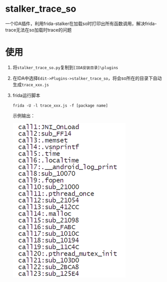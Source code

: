 # stalker_trace_so

一个IDA插件，利用frida-stalker在加载so时打印出所有函数调用，解决frida-trace无法在so加载时trace的问题

# 使用

1. 将`stalker_trace_so.py`复制到`[IDA安装目录]\plugins`

2. 在IDA中选择`Edit->Plugins->stalker_trace_so`，将会so所在的目录下自动生成`trace_xxx.js`

3. frida运行脚本
   ```shell
   frida -U -l trace_xxx.js -f [package name]
   ```

   示例输出：

   ![image-20231117181707861](./result.png)